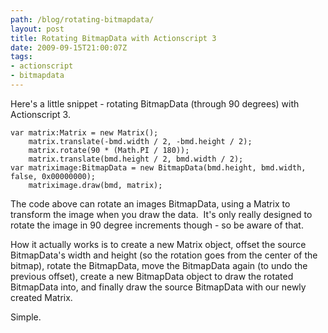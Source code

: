 ```yaml
---
path: /blog/rotating-bitmapdata/
layout: post
title: Rotating BitmapData with Actionscript 3
date: 2009-09-15T21:00:07Z
tags:
- actionscript
- bitmapdata
---
```


Here's a little snippet - rotating BitmapData (through 90 degrees) with Actionscript 3.

    var matrix:Matrix = new Matrix();
        matrix.translate(-bmd.width / 2, -bmd.height / 2);
        matrix.rotate(90 * (Math.PI / 180));
        matrix.translate(bmd.height / 2, bmd.width / 2);
    var matriximage:BitmapData = new BitmapData(bmd.height, bmd.width, false, 0x00000000);
        matriximage.draw(bmd, matrix);

The code above can rotate an images BitmapData, using a Matrix to transform the image when you draw the data.  It's only really designed to rotate the image in 90 degree increments though - so be aware of that.

How it actually works is to create a new Matrix object, offset the source BitmapData's width and height (so the rotation goes from the center of the bitmap), rotate the BitmapData, move the BitmapData again (to undo the previous offset), create a new BitmapData object to draw the rotated BitmapData into, and finally draw the source BitmapData with our newly created Matrix.

Simple.